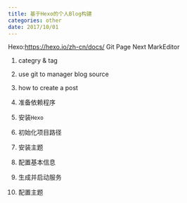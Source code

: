 ```yaml
---
title: 基于Hexo的个人Blog构建
categories: other
date: 2017/10/01
---
```

Hexo:https://hexo.io/zh-cn/docs/
Git Page
Next
MarkEditor
1. categry & tag
2. use git to manager blog source
3. how to create a post

0. 准备依赖程序
1. 安装`Hexo`
2. 初始化项目路径
3. 安装主题
4. 配置基本信息
5. 生成并启动服务
6. 配置主题